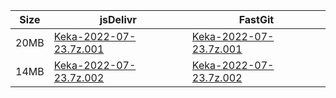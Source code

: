 |    Size   |     jsDelivr  | FastGit |
|  ---  |  ---  |  ---  |
| 20MB | [Keka-2022-07-23.7z.001](https://cdn.jsdelivr.net/gh/mainians/Keka@main/Keka-2022-07-23.7z.001) | [Keka-2022-07-23.7z.001](https://raw.fastgit.org/mainians/Keka/main/Keka-2022-07-23.7z.001) |
| 14MB | [Keka-2022-07-23.7z.002](https://cdn.jsdelivr.net/gh/mainians/Keka@main/Keka-2022-07-23.7z.002) | [Keka-2022-07-23.7z.002](https://raw.fastgit.org/mainians/Keka/main/Keka-2022-07-23.7z.002) |
